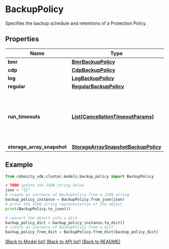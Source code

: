 # BackupPolicy

Specifies the backup schedule and retentions of a Protection Policy.

## Properties

Name | Type | Description | Notes
------------ | ------------- | ------------- | -------------
**bmr** | [**BmrBackupPolicy**](BmrBackupPolicy.md) |  | [optional] 
**cdp** | [**CdpBackupPolicy**](CdpBackupPolicy.md) |  | [optional] 
**log** | [**LogBackupPolicy**](LogBackupPolicy.md) |  | [optional] 
**regular** | [**RegularBackupPolicy**](RegularBackupPolicy.md) |  | 
**run_timeouts** | [**List[CancellationTimeoutParams]**](CancellationTimeoutParams.md) | Specifies the backup timeouts for different type of runs(kFull, kRegular etc.). | [optional] 
**storage_array_snapshot** | [**StorageArraySnapshotBackupPolicy**](StorageArraySnapshotBackupPolicy.md) |  | [optional] 

## Example

```python
from cohesity_sdk.cluster.models.backup_policy import BackupPolicy

# TODO update the JSON string below
json = "{}"
# create an instance of BackupPolicy from a JSON string
backup_policy_instance = BackupPolicy.from_json(json)
# print the JSON string representation of the object
print(BackupPolicy.to_json())

# convert the object into a dict
backup_policy_dict = backup_policy_instance.to_dict()
# create an instance of BackupPolicy from a dict
backup_policy_from_dict = BackupPolicy.from_dict(backup_policy_dict)
```
[[Back to Model list]](../README.md#documentation-for-models) [[Back to API list]](../README.md#documentation-for-api-endpoints) [[Back to README]](../README.md)


